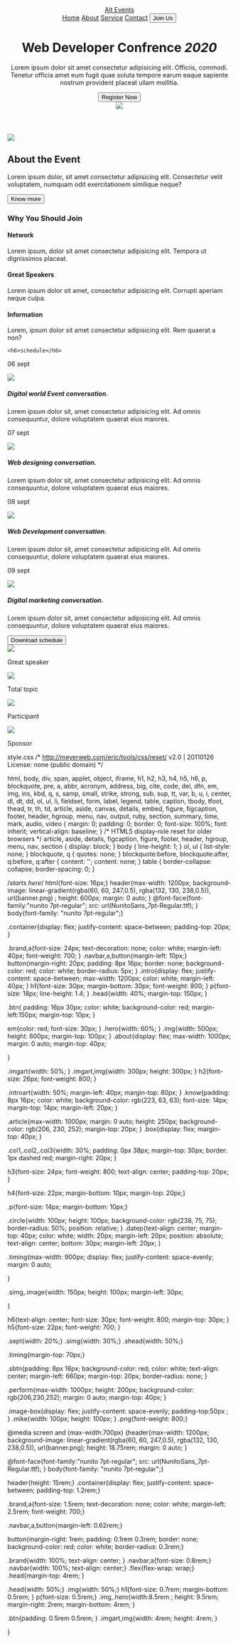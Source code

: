 <!DOCTYPE html>
<html lang="en">
<head>
    <meta charset="UTF-8"> 
    <meta http-equiv="X-UA-Compatible" content="IE=edge">
    <meta name="viewport" content="width=device-width, initial-scale=1.0">
    <title>Gym page</title>
    <link rel="stylesheet" href="style.css">
</head>
<body>
<header>
<div class="container flex">
<div class="brand">
<a href="#">Alt Events</a></div>
<div class="navbar">
<a href="#">Home</a>
<a href="#">About</a>
<a href="#">Service</a>
<a href="#">Contact</a>
<button>Join Us</button>
</div>
</div>


<div class="intro">
<div class="head">
<h1>Web Developer Confrence <em>2020</em></h1>
<p>Lorem ipsum dolor sit amet consectetur adipisicing elit. Officiis, commodi. Tenetur officia amet eum fugit quae soluta tempore earum eaque sapiente nostrum provident placeat ullam mollitia.</p>
<button class="btn">Register Now</button></div>


<div class="img">
<img class="hero" src="hero.png"></div>
</div>
</header>

<section>
<div class="about">
<article class="imgart">
<img src="about.png">
</article>
<article class="introart">
<h2>About the Event</h2>
<P>Lorem ipsum dolor, sit amet consectetur adipisicing elit. Consectetur velit voluptatem, numquam odit exercitationem similique neque? </P>
<button class="know" href="#">Know more</button>
</article>
</div>

</section>




<section class="article">
<h3 class="join">Why You Should Join</h3>

<div class="box">
<div class="col1">
<h4>Network</h4>
<P class="p">Lorem ipsum, dolor sit amet consectetur adipisicing elit. Tempora ut dignissimos placeat.</P>
</div>




<div class="col2">
<h4>Great Speakers</h4>
<p class="p">Lorem ipsum dolor sit amet, consectetur adipisicing elit. Corrupti aperiam neque culpa.</p>
</div>

<div class="col3">
<h4>Information</h4>
<p class="p">Lorem, ipsum dolor sit amet consectetur adipisicing elit. Rem quaerat a non?</p>
</div>
</div>
</div>
</section>

<section class="schedule">

    <h6>schedule</h6>

<div class="timing">


<div class="circle">
<p class="datep">06 sept</p></div>

<div class="simg"><img class="image" src="schedule-01.jpg"></div>

<div class="shead"><h5>Digital world Event conversation.</h5>
<p>Lorem ipsum dolor sit, amet consectetur adipisicing elit. Ad omnis consequuntur, dolore voluptatem quaerat eius maiores.</p></div>

</div>
</div>
</section>


<section class="schedule">
<div class="timing">


<div class="circle">
<p class="datep">07 sept</p></div>

<div class="simg"><img class="image" src="schedule-02.jpg"></div>

<div class="shead"><h5>Web designing conversation.</h5>
<p>Lorem ipsum dolor sit, amet consectetur adipisicing elit. Ad omnis consequuntur, dolore voluptatem quaerat eius maiores.</p></div>

</div>
</div>
</section>


<section class="schedule">
<div class="timing">


<div class="circle ">
<p class="datep">08 sept</p></div>

<div class="simg"><img class="image" src="schedule-03.jpg"></div>

<div class="shead"><h5>Web Development conversation.</h5>
<p>Lorem ipsum dolor sit, amet consectetur adipisicing elit. Ad omnis consequuntur, dolore voluptatem quaerat eius maiores.</p></div>

</div>
</div>
</section>



<section class="schedule">
<div class="timing">


<div class="circle dash ">
<p class="datep">09 sept</p></div>

<div class="simg"><img class="image" src="schedule-04.jpg"></div>

<div class="shead"><h5>Digital marketing conversation.</h5>
<p>Lorem ipsum dolor sit, amet consectetur adipisicing elit. Ad omnis consequuntur, dolore voluptatem quaerat eius maiores.</p></div>
</div>
</div>
<button class="sbtn">Download schedule</button>
</section>




<section class="perform">

<div class="image-box">

<div>
    <img class="mike"  src="speaker.png">
    <p class="png">Great speaker</p>
</div>


<div>
    <img class="mike"  src="speaker.png">
    <p class="png">Total topic</p>
</div>


<div>
    <img class="mike"  src="participants.png">
    <p class="png">Participant</p>
</div>

<div>
    <img class="mike"  src="sponsor.png">
    <p class="png">Sponsor</p>
</div>
</div>
</section>


</body>
</html>

style.css
/* http://meyerweb.com/eric/tools/css/reset/ 
   v2.0 | 20110126
   License: none (public domain)
*/

html, body, div, span, applet, object, iframe,
h1, h2, h3, h4, h5, h6, p, blockquote, pre,
a, abbr, acronym, address, big, cite, code,
del, dfn, em, img, ins, kbd, q, s, samp,
small, strike, strong, sub, sup, tt, var,
b, u, i, center,
dl, dt, dd, ol, ul, li,
fieldset, form, label, legend,
table, caption, tbody, tfoot, thead, tr, th, td,
article, aside, canvas, details, embed, 
figure, figcaption, footer, header, hgroup, 
menu, nav, output, ruby, section, summary,
time, mark, audio, video {
	margin: 0;
	padding: 0;
	border: 0;
	font-size: 100%;
	font: inherit;
	vertical-align: baseline;
}
/* HTML5 display-role reset for older browsers */
article, aside, details, figcaption, figure, 
footer, header, hgroup, menu, nav, section {
	display: block;
}
body {
	line-height: 1;
}
ol, ul {
	list-style: none;
}
blockquote, q {
	quotes: none;
}
blockquote:before, blockquote:after,
q:before, q:after {
	content: '';
	content: none;
}
table {
	border-collapse: collapse;
	border-spacing: 0;
}

/*starts here*/
html{font-size: 16px;}
header{max-width: 1200px;
	background-image:  linear-gradient(rgba(60, 60, 247,0.5), rgba(132, 130, 238,0.5)), url(banner.png)  ;
height: 600px;
margin: 0 auto;
}
@font-face{font-family:"nunito 7pt-regular";
src: url(NunitoSans_7pt-Regular.ttf);
}
body{font-family: "nunito 7pt-regular";}

.container{display: flex;
justify-content: space-between;
padding-top: 20px;
}

.brand,a{font-size: 24px;
text-decoration: none;
color: white;
margin-left: 40px;
font-weight: 700;
}
.navbar,a,button{margin-left: 10px;}
button{margin-right: 20px;
padding: 8px 16px;
border: none;
background-color: red;
color: white;
border-radius: 5px;
}
.intro{display: flex;
	justify-content: space-between;
max-width: 1200px;
color: white;
margin-left: 40px;
}
h1{font-size: 30px;
margin-bottom: 30px;
font-weight: 800;
}
p{font-size: 18px;
	line-height: 1.4;
}
.head{width: 40%;
margin-top: 150px;
}

.btn{
padding: 16px 30px;
color: white;
background-color: red;
margin-left:150px;
margin-top: 10px;
}

em{color: red;
font-size: 30px;
}
.hero{width: 60%;
}
.img{width: 500px;
	height: 600px;
	margin-top: 100px;
}
.about{display: flex;
	max-width: 1000px;
	margin: 0 auto;
	margin-top: 40px;


}


.imgart{width: 50%;
}
.imgart,img{width: 300px;
height: 300px;
}
h2{font-size: 26px;
font-weight: 800;
}

.introart{width: 50%;
	margin-left: 40px;
	margin-top: 80px;
}
.know{padding: 8px 16px;
color: white;
background-color: rgb(223, 63, 63);
font-size: 14px;
margin-top: 14px;
margin-left: 20px;
}


.article{max-width: 1000px;
margin: 0 auto;
height: 250px;
background-color: rgb(206, 230, 252);
margin-top: 20px;
}
.box{display: flex;
margin-top: 40px;
}

.col1,.col2,.col3{width: 30%;
padding: 0px 38px;
margin-top: 30px;
border: 1px dashed red;
margin-right: 20px;
}

h3{font-size: 24px;
font-weight: 800;
text-align: center;
padding-top: 20px;
}


h4{font-size: 22px;
	margin-bottom: 10px;
	margin-top: 20px;}

.p{font-size: 14px;
margin-bottom: 10px;}



.circle{width: 100px;
height: 100px;
background-color: rgb(238, 75, 75);
border-radius: 50%;
position: relative;
}
.datep{text-align: center;
margin-top: 40px;
color: white;
width: 20px;
margin-left: 20px;
position: absolute;
text-align: center;
bottom: 30px;
margin-left: 20px;
}

.timing{max-width: 900px;
	display: flex;
	justify-content: space-evenly;
	margin: 0 auto;


}

.simg,.image{width: 150px;
height: 100px;
margin-left: 30px;

}


h6{text-align: center;
font-size: 30px;
font-weight: 800;
margin-top: 30px;
}
h5{font-size: 22px;
font-weight: 700;
}

.sept{width: 20%;}
.simg{width: 30%;}
.shead{width: 50%;}

.timing{margin-top: 70px;}

.sbtn{padding: 8px 16px;
background-color: red;
color: white;
text-align: center;
margin-left: 660px;
margin-top: 20px;
border-radius: none;
}

.perform{max-width: 1000px;
height: 200px;
background-color: rgb(206,230,252);
margin: 0 auto;
margin-top: 40px;
}

.image-box{display: flex;
justify-content: space-evenly;
padding-top:50px ;
}
.mike{width: 100px;
height: 100px;
}
.png{font-weight: 800;}

@media screen and (max-width:700px)
{header{max-width: 1200px;
	background-image:  linear-gradient(rgba(60, 60, 247,0.5), rgba(132, 130, 238,0.5)), url(banner.png);
height: 18.75rem;
margin: 0 auto;
}

@font-face{font-family:"nunito 7pt-regular";
	src: url(NunitoSans_7pt-Regular.ttf);
	}
	body{font-family: "nunito 7pt-regular";}
	
header{height: 15rem;}
.container{display: flex;
justify-content: space-between;
padding-top: 1.2rem;}


.brand,a{font-size: 1.5rem;
	text-decoration: none;
	color: white;
	margin-left: 2.5rem;
	font-weight: 700;}

.navbar,a,button{margin-left: 0.62rem;}	

button{margin-right: 1rem;
padding: 0.1rem 0.3rem;
border: none;
background-color: red;
color: white;
border-radius: 0.3rem;}	
		
.brand{width: 100%;
text-align: center;
}
.navbar,a{font-size: 0.8rem;}
.navbar{width: 100%;
text-align: center;}
.flex{flex-wrap: wrap;}
.head{margin-top: 4rem;
}

.head{width: 50%;}
.img{width: 50%;}
h1{font-size: 0.7rem;
margin-bottom: 0.5rem;
}
p{font-size: 0.5rem;}
.img,.hero{width:8.5rem ;
height: 9.5rem;
margin-right: 2rem;
margin-bottom: 4rem;
}

.btn{padding: 0.5rem 0.5rem;
}
.imgart,img{width: 4rem;
height: 4rem;
}



}






